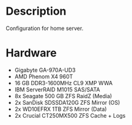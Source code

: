 # Description

Configuration for home server.

# Hardware

* Gigabyte GA-970A-UD3
* AMD Phenom X4 960T
* 16 GB DDR3-1600MHz CL9 XMP WWA
* IBM ServerRAID M1015 SAS/SATA
* 8x Seagate 500 GB ZFS RaidZ (Media)
* 2x SanDisk SDSSDA120G ZFS Mirror (OS)
* 2x WD10EFRX 1TB ZFS Mirror (Data)
* 2x Crucial CT250MX500 ZFS Cache + Logs

